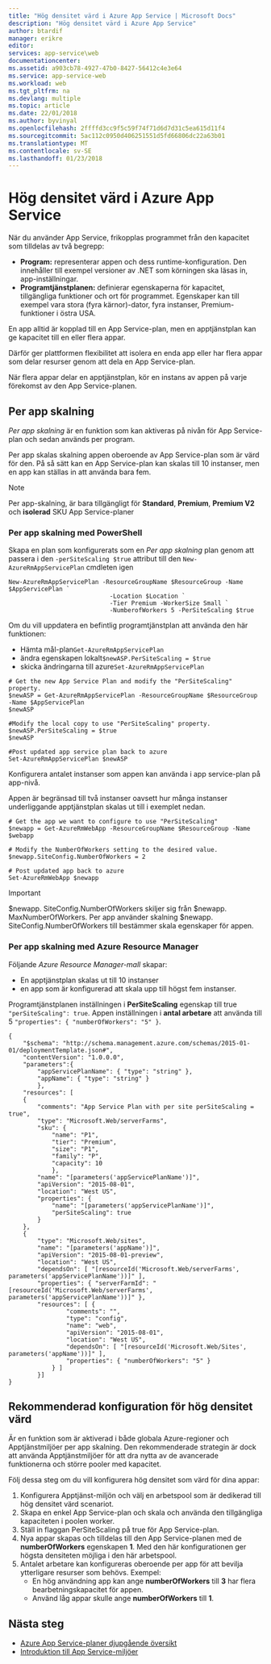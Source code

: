 ```yaml
---
title: "Hög densitet värd i Azure App Service | Microsoft Docs"
description: "Hög densitet värd i Azure App Service"
author: btardif
manager: erikre
editor: 
services: app-service\web
documentationcenter: 
ms.assetid: a903cb78-4927-47b0-8427-56412c4e3e64
ms.service: app-service-web
ms.workload: web
ms.tgt_pltfrm: na
ms.devlang: multiple
ms.topic: article
ms.date: 22/01/2018
ms.author: byvinyal
ms.openlocfilehash: 2ffffd3cc9f5c59f74f71d6d7d31c5ea615d11f4
ms.sourcegitcommit: 5ac112c0950d406251551d5fd66806dc22a63b01
ms.translationtype: MT
ms.contentlocale: sv-SE
ms.lasthandoff: 01/23/2018
---
```

# <a name="high-density-hosting-on-azure-app-service"></a>Hög densitet värd i Azure App Service
När du använder App Service, frikopplas programmet från den kapacitet som tilldelas av två begrepp:

* **Program:** representerar appen och dess runtime-konfiguration. Den innehåller till exempel versioner av .NET som körningen ska läsas in, app-inställningar.
* **Programtjänstplanen:** definierar egenskaperna för kapacitet, tillgängliga funktioner och ort för programmet. Egenskaper kan till exempel vara stora (fyra kärnor)-dator, fyra instanser, Premium-funktioner i östra USA.

En app alltid är kopplad till en App Service-plan, men en apptjänstplan kan ge kapacitet till en eller flera appar.

Därför ger plattformen flexibilitet att isolera en enda app eller har flera appar som delar resurser genom att dela en App Service-plan.

När flera appar delar en apptjänstplan, kör en instans av appen på varje förekomst av den App Service-planen.

## <a name="per-app-scaling"></a>Per app skalning
*Per app skalning* är en funktion som kan aktiveras på nivån för App Service-plan och sedan används per program.

Per app skalas skalning appen oberoende av App Service-plan som är värd för den. På så sätt kan en App Service-plan kan skalas till 10 instanser, men en app kan ställas in att använda bara fem.

   >[!NOTE]
   >Per app-skalning, är bara tillgängligt för **Standard**, **Premium**, **Premium V2** och **isolerad** SKU App Service-planer
   >

### <a name="per-app-scaling-using-powershell"></a>Per app skalning med PowerShell

Skapa en plan som konfigurerats som en *Per app skalning* plan genom att passera i den ```-perSiteScaling $true``` attribut till den ```New-AzureRmAppServicePlan``` cmdleten igen

```
New-AzureRmAppServicePlan -ResourceGroupName $ResourceGroup -Name $AppServicePlan `
                            -Location $Location `
                            -Tier Premium -WorkerSize Small `
                            -NumberofWorkers 5 -PerSiteScaling $true
```

Om du vill uppdatera en befintlig programtjänstplan att använda den här funktionen: 

- Hämta mål-plan```Get-AzureRmAppServicePlan```
- ändra egenskapen lokalt```$newASP.PerSiteScaling = $true```
- skicka ändringarna till azure```Set-AzureRmAppServicePlan``` 

```
# Get the new App Service Plan and modify the "PerSiteScaling" property.
$newASP = Get-AzureRmAppServicePlan -ResourceGroupName $ResourceGroup -Name $AppServicePlan
$newASP

#Modify the local copy to use "PerSiteScaling" property.
$newASP.PerSiteScaling = $true
$newASP
    
#Post updated app service plan back to azure
Set-AzureRmAppServicePlan $newASP
```

Konfigurera antalet instanser som appen kan använda i app service-plan på app-nivå.

Appen är begränsad till två instanser oavsett hur många instanser underliggande apptjänstplan skalas ut till i exemplet nedan.

```
# Get the app we want to configure to use "PerSiteScaling"
$newapp = Get-AzureRmWebApp -ResourceGroupName $ResourceGroup -Name $webapp
    
# Modify the NumberOfWorkers setting to the desired value.
$newapp.SiteConfig.NumberOfWorkers = 2
    
# Post updated app back to azure
Set-AzureRmWebApp $newapp
```

> [!IMPORTANT]
> $newapp. SiteConfig.NumberOfWorkers skiljer sig från $newapp. MaxNumberOfWorkers. Per app använder skalning $newapp. SiteConfig.NumberOfWorkers till bestämmer skala egenskaper för appen.

### <a name="per-app-scaling-using-azure-resource-manager"></a>Per app skalning med Azure Resource Manager

Följande *Azure Resource Manager-mall* skapar:

- En apptjänstplan skalas ut till 10 instanser
- en app som är konfigurerad att skala upp till högst fem instanser.

Programtjänstplanen inställningen i **PerSiteScaling** egenskap till true ```"perSiteScaling": true```. Appen inställningen i **antal arbetare** att använda till 5 ```"properties": { "numberOfWorkers": "5" }```.

```
{
    "$schema": "http://schema.management.azure.com/schemas/2015-01-01/deploymentTemplate.json#",
    "contentVersion": "1.0.0.0",
    "parameters":{
        "appServicePlanName": { "type": "string" },
        "appName": { "type": "string" }
        },
    "resources": [
    {
        "comments": "App Service Plan with per site perSiteScaling = true",
        "type": "Microsoft.Web/serverFarms",
        "sku": {
            "name": "P1",
            "tier": "Premium",
            "size": "P1",
            "family": "P",
            "capacity": 10
            },
        "name": "[parameters('appServicePlanName')]",
        "apiVersion": "2015-08-01",
        "location": "West US",
        "properties": {
            "name": "[parameters('appServicePlanName')]",
            "perSiteScaling": true
        }
    },
    {
        "type": "Microsoft.Web/sites",
        "name": "[parameters('appName')]",
        "apiVersion": "2015-08-01-preview",
        "location": "West US",
        "dependsOn": [ "[resourceId('Microsoft.Web/serverFarms', parameters('appServicePlanName'))]" ],
        "properties": { "serverFarmId": "[resourceId('Microsoft.Web/serverFarms', parameters('appServicePlanName'))]" },
        "resources": [ {
                "comments": "",
                "type": "config",
                "name": "web",
                "apiVersion": "2015-08-01",
                "location": "West US",
                "dependsOn": [ "[resourceId('Microsoft.Web/Sites', parameters('appName'))]" ],
                "properties": { "numberOfWorkers": "5" }
            } ]
        }]
}
```

## <a name="recommended-configuration-for-high-density-hosting"></a>Rekommenderad konfiguration för hög densitet värd
Är en funktion som är aktiverad i både globala Azure-regioner och Apptjänstmiljöer per app skalning. Den rekommenderade strategin är dock att använda Apptjänstmiljöer för att dra nytta av de avancerade funktionerna och större pooler med kapacitet.  

Följ dessa steg om du vill konfigurera hög densitet som värd för dina appar:

1. Konfigurera Apptjänst-miljön och välj en arbetspool som är dedikerad till hög densitet värd scenariot.
1. Skapa en enkel App Service-plan och skala och använda den tillgängliga kapaciteten i poolen worker.
1. Ställ in flaggan PerSiteScaling på true för App Service-plan.
1. Nya appar skapas och tilldelas till den App Service-planen med de **numberOfWorkers** egenskapen **1**. Med den här konfigurationen ger högsta densiteten möjliga i den här arbetspool.
1. Antalet arbetare kan konfigureras oberoende per app för att bevilja ytterligare resurser som behövs. Exempel:
    - En hög användning app kan ange **numberOfWorkers** till **3** har flera bearbetningskapacitet för appen. 
    - Använd låg appar skulle ange **numberOfWorkers** till **1**.

## <a name="next-steps"></a>Nästa steg

- [Azure App Service-planer djupgående översikt](../azure-web-sites-web-hosting-plans-in-depth-overview.md)
- [Introduktion till App Service-miljöer](app-service-app-service-environment-intro.md)
